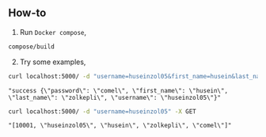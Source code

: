 ## How-to

1. Run `Docker compose`,
```bash
compose/build
```

2. Try some examples,
```bash
curl localhost:5000/ -d "username=huseinzol05&first_name=husein&last_name=zolkepli&password=comel" -X PUT
```
```text
"success {\"password\": \"comel\", \"first_name\": \"husein\", \"last_name\": \"zolkepli\", \"username\": \"huseinzol05\"}"
```
```bash
curl localhost:5000/ -d "username=huseinzol05" -X GET
```
```text
"[10001, \"huseinzol05\", \"husein\", \"zolkepli\", \"comel\"]"
```
